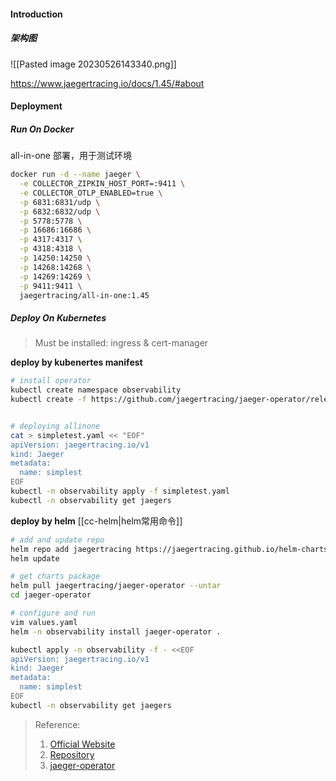#### Introduction
##### 架构图
![[Pasted image 20230526143340.png]]

https://www.jaegertracing.io/docs/1.45/#about

#### Deployment
##### Run On Docker
all-in-one 部署，用于测试环境
```bash
docker run -d --name jaeger \
  -e COLLECTOR_ZIPKIN_HOST_PORT=:9411 \
  -e COLLECTOR_OTLP_ENABLED=true \
  -p 6831:6831/udp \
  -p 6832:6832/udp \
  -p 5778:5778 \
  -p 16686:16686 \
  -p 4317:4317 \
  -p 4318:4318 \
  -p 14250:14250 \
  -p 14268:14268 \
  -p 14269:14269 \
  -p 9411:9411 \
  jaegertracing/all-in-one:1.45
```


##### Deploy On Kubernetes
>Must be installed: ingress & cert-manager

**deploy by kubenertes manifest**
```bash
# install operator
kubectl create namespace observability
kubectl create -f https://github.com/jaegertracing/jaeger-operator/releases/download/v1.45.0/jaeger-operator.yaml -n observability


# deploying allinone 
cat > simpletest.yaml << "EOF"
apiVersion: jaegertracing.io/v1
kind: Jaeger
metadata:
  name: simplest
EOF
kubectl -n observability apply -f simpletest.yaml
kubectl -n observability get jaegers
```

**deploy by helm**
[[cc-helm|helm常用命令]]
```bash
# add and update repo
helm repo add jaegertracing https://jaegertracing.github.io/helm-charts
helm update

# get charts package
helm pull jaegertracing/jaeger-operator --untar
cd jaeger-operator

# configure and run
vim values.yaml
helm -n observability install jaeger-operator .

kubectl apply -n observability -f - <<EOF
apiVersion: jaegertracing.io/v1
kind: Jaeger
metadata:
  name: simplest
EOF
kubectl -n observability get jaegers
```



>Reference:
>1. [Official Website](https://www.jaegertracing.io/)
>2. [Repository](https://github.com/jaegertracing/jaeger)
>3. [jaeger-operator](https://github.com/jaegertracing/jaeger-operator)